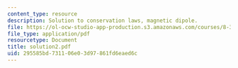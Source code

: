 ```yaml
---
content_type: resource
description: Solution to conservation laws, magnetic dipole.
file: https://ol-ocw-studio-app-production.s3.amazonaws.com/courses/8-311-electromagnetic-theory-spring-2004/295585bd731106e03d97861fd6eaed6c_solution2.pdf
file_type: application/pdf
resourcetype: Document
title: solution2.pdf
uid: 295585bd-7311-06e0-3d97-861fd6eaed6c
---
```

